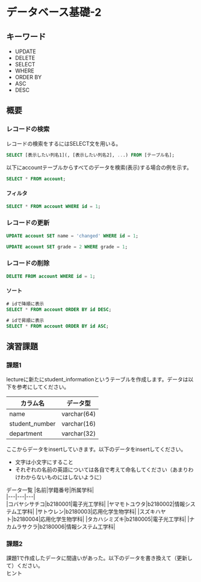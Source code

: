 # データベース基礎-2

## キーワード

* UPDATE
* DELETE
* SELECT
* WHERE
* ORDER BY
* ASC
* DESC

## 概要

### レコードの検索

レコードの検索をするにはSELECT文を用いる。</br>

```sql
SELECT [表示したい列名1](, [表示したい列名2], ...) FROM [テーブル名];
```

以下にaccountテーブルからすべてのデータを検索(表示)する場合の例を示す。

```sql
SELECT * FROM account;
```

#### フィルタ

```sql
SELECT * FROM account WHERE id = 1;
```

### レコードの更新

```sql
UPDATE account SET name = 'changed' WHERE id = 1;
```

```sql
UPDATE account SET grade = 2 WHERE grade = 1;
```

### レコードの削除

```sql
DELETE FROM account WHERE id = 1;
```

#### ソート

```sql
# idで降順に表示
SELECT * FROM account ORDER BY id DESC;
```

```sql
# idで昇順に表示
SELECT * FROM account ORDER BY id ASC;
```

## 演習課題

### 課題1
lectureに新たにstudent_informationというテーブルを作成します。データは以下を参考にしてください。


|カラム名|データ型|
|---|---|
|name|varchar(64)|
|student_number|varchar(16)|
|department|varchar(32)|

ここからデータをinsertしていきます。以下のデータをinsertしてください。
- 文字は小文字にすること
- それぞれの名前の英語については各自で考えて命名してください（あまりわけわからないものにはしないように）

データ一覧
|名前|学籍番号|所属学科|  
|---|---|---|  
|コバヤシサチコ|b2180001|電子光工学科|
|ヤマモトユウタ|b2180002|情報システム工学科|
|サトウレン|b2180003|応用化学生物学科|
|スズキハヤト|b2180004|応用化学生物学科|
|タカハシミズキ|b2180005|電子光工学科|
|ナカムラサクラ|b2180006|情報システム工学科|

### 課題2
課題1で作成したデータに間違いがあった。以下のデータを書き換えて（更新して）ください。  
ヒント
